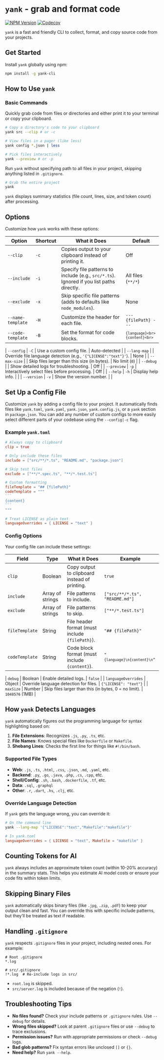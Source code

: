 # `yank` - grab and format code

[![NPM Version](https://img.shields.io/npm/v/yank-cli.svg)](https://www.npmjs.com/package/yank-cli)
[![Codecov](https://img.shields.io/codecov/c/github/gorango/yank/master)](https://codecov.io/github/gorango/yank)

`yank` is a fast and friendly CLI to collect, format, and copy source code from your projects.

## Get Started

Install `yank` globally using npm:

```sh
npm install -g yank-cli
```

## How to Use `yank`

### Basic Commands

Quickly grab code from files or directories and either print it to your terminal or copy your clipboard.

```sh
# Copy a directory's code to your clipboard
yank src --clip # or -c

# View files in a pager (like less)
yank config *.json | less

# Pick files interactively
yank --preview # or -p
```

Run `yank` without specifying path to all files in your project, skipping anything listed in `.gitignore`.

```sh
# Grab the entire project
yank
```

`yank` displays summary statistics (file count, lines, size, and token count) after processing.

## Options

Customize how `yank` works with these options:

| Option | Shortcut | What it Does | Default |
|--------|----------|--------------|---------|
| `--clip` | `-c` | Copies output to your clipboard instead of printing it. | Off |
| `--include` | `-i` | Specify file patterns to include (e.g., `src/*.ts`). Ignored if you list paths directly. | All files (`**/*`) |
| `--exclude` | `-x` | Skip specific file patterns (adds to defaults like `node_modules`). | None |
| `--name-template` | `-H` | Customize the header for each file. | `--- {filePath} ---` |
| `--code-template` | `-B` | Set the format for code blocks. | <code>```{language}<br>{content}<br>```</code> |

| `--config` | `-C` | Use a custom config file. | Auto-detected |
| `--lang-map` | | Override file language detection (e.g., `'{"LICENSE":"text"}'`). | None |
| `--max-size` | | Skip files larger than this size (in bytes). | No limit (`0`) |
| `--debug` | | Show detailed logs for troubleshooting. | Off |
| `--preview` | `-p` | Interactively select files before processing. | Off |
| `--help` | `-h` | Display help info. | |
| `--version` | `-v` | Show the version number. | |

## Set Up a Config File

Customize `yank` by adding a config file to your project. It automatically finds files like `yank.toml`, `yank.yaml`, `yank.json`, `yank.config.js`, or a `yank` section in `package.json`. You can add any number of custom configs to more easily select different parts of your codebase using the `--config|-c` flag.

### Example `yank.toml`

````toml
# Always copy to clipboard
clip = true

# Only include these files
include = ["src/**/*.ts", "README.md", "package.json"]

# Skip test files
exclude = ["**/*.spec.ts", "**/*.test.ts"]

# Custom formatting
fileTemplate = "## {filePath}"
codeTemplate = """
```
{content}
```
"""

# Treat LICENSE as plain text
languageOverrides = { LICENSE = "text" }
````

### Config Options

Your config file can include these settings:

| Field | Type | What it Does | Example |
|-------|------|--------------|---------|
| `clip` | Boolean | Copy output to clipboard instead of printing. | `true` |
| `include` | Array of strings | File patterns to include. | `["src/**/*.ts", "README.md"]` |
| `exclude` | Array of strings | File patterns to skip. | `["**/*.test.ts"]` |
| `fileTemplate` | String | File header format (must include `{filePath}`). | `"## {filePath}"` |
| `codeTemplate` | String | Code block format (must include `{content}`). | <code>"```{language}\n{content}\n```"</code> |

| `debug` | Boolean | Enable detailed logs. | `false` |
| `languageOverrides` | Object | Override language detection for files. | `{"LICENSE": "text"}` |
| `maxSize` | Number | Skip files larger than this (in bytes, 0 = no limit). | `1048576` (1MB) |

## How `yank` Detects Languages

`yank` automatically figures out the programming language for syntax highlighting based on:

1. **File Extensions**: Recognizes `.js`, `.py`, `.ts`, etc.
2. **File Names**: Knows special files like `Dockerfile` or `Makefile`.
3. **Shebang Lines**: Checks the first line for things like `#!/bin/bash`.

### Supported File Types

- **Web**: `.js`, `.ts`, `.html`, `.css`, `.json`, `.md`, `.yaml`, etc.
- **Backend**: `.py`, `.go`, `.java`, `.php`, `.cs`, `.cpp`, etc.
- **Shell/Config**: `.sh`, `.bash`, `.dockerfile`, `.tf`, etc.
- **Data**: `.sql`, `.graphql`
- **Other**: `.r`, `.dart`, `.hs`, `.clj`, etc.

### Override Language Detection

If `yank` gets the language wrong, you can override it:

```sh
# On the command line
yank --lang-map '{"LICENSE":"text","Makefile":"makefile"}'
```

```toml
# In yank.toml
languageOverrides = { LICENSE = "text", Makefile = "makefile" }
```

## Counting Tokens for AI

`yank` always includes an approximate token count (within 10-20% accuracy) in the summary stats. This helps you estimate AI model costs or ensure your code fits within token limits.

## Skipping Binary Files

`yank` automatically skips binary files (like `.jpg`, `.zip`, `.pdf`) to keep your output clean and fast. You can override this with specific include patterns, but they’ll be treated as text if readable.

## Handling `.gitignore`

`yank` respects `.gitignore` files in your project, including nested ones. For example:

```gitignore
# Root .gitignore
*.log

# src/.gitignore
!*.log  # Re-include logs in src/
```

- `root.log` is skipped.
- `src/server.log` is included because of the negation (`!`).

## Troubleshooting Tips

- **No files found?** Check your include patterns or `.gitignore` rules. Use `--debug` for details.
- **Wrong files skipped?** Look at parent `.gitignore` files or use `--debug` to trace exclusions.
- **Permission issues?** Run with appropriate permissions or check `--debug` logs.
- **Bad glob patterns?** Fix syntax errors like unclosed `[]` or `{}`.
- **Need help?** Run `yank --help`.
